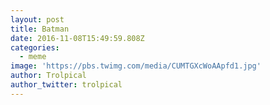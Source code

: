 ```yaml
---
layout: post
title: Batman
date: 2016-11-08T15:49:59.808Z
categories:
  - meme
image: 'https://pbs.twimg.com/media/CUMTGXcWoAApfd1.jpg'
author: Trolpical
author_twitter: trolpical
---
```


